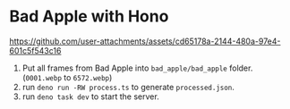 # Bad Apple with Hono

https://github.com/user-attachments/assets/cd65178a-2144-480a-97e4-601c5f543c16

1. Put all frames from Bad Apple into `bad_apple/bad_apple` folder. (`0001.webp`
   to `6572.webp`)
2. run `deno run -RW process.ts` to generate `processed.json`.
3. run `deno task dev` to start the server.
